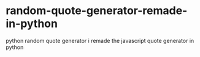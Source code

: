 # random-quote-generator-remade-in-python
python random quote generator
 i remade the javascript quote generator in python
